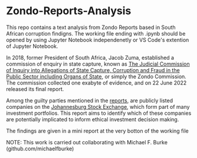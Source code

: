 # Zondo-Reports-Analysis

This repo contains a text analysis from Zondo Reports based in South African corruption findigns. The working file ending with .ipynb should be opened by using Jupyter Notebook independenetly or VS Code's extention of Jupyter Notebook.
 
In 2018, former President of South Africa, Jacob Zuma, established a commission of enquiry in state capture, known as [The Judicial Commission of Inquiry into Allegations of State Capture, Corruption and Fraud in the Public Sector including Organs of State](https://www.statecapture.org.za/), or simply the Zondo Commission. The commission collected one exabyte of evidence, and on 22 June 2022 released its final report. 

Among the guilty parties mentioned in the [reports](https://www.statecapture.org.za/site/information/reports), are publicly listed companies on the [Johannesburg Stock Exchange](https://www.jse.co.za/), which form part of many investment portfolios. This report aims to identify which of these companies are potentially implicated to inform ethical investment decision making.

The findings are given in a mini report at the very botton of the working file

NOTE: This work is carried out collaborating with Michael F. Burke (github.com/michaelfburke)
